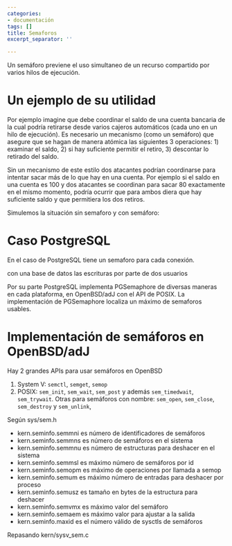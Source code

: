 ```yaml
---
categories:
- documentación
tags: []
title: Semaforos
excerpt_separator: ''

---
```

Un semáforo previene el uso simultaneo de un recurso compartido por varios hilos de ejecución.

# Un ejemplo de su utilidad

Por ejemplo imagine que debe coordinar el saldo de una cuenta bancaria de la cual podría retirarse desde varios cajeros automáticos (cada uno en un hilo de ejecución).   Es necesario un mecanismo (como un semáforo) que asegure que se hagan de manera atómica las siguientes 3 operaciones: 1) examinar el saldo, 2) si hay suficiente permitir el retiro, 3) descontar lo retirado del saldo.

Sin un mecanismo de este estilo dos atacantes podrían coordinarse para intentar sacar más de lo que hay en una cuenta.  Por ejemplo si el saldo en una cuenta es 100 y dos atacantes se coordinan para sacar 80 exactamente en el mismo momento, podría ocurrir que para ambos diera que hay suficiente saldo y que permitiera los dos retiros.

 Simulemos la situación sin semaforo y con semáforo:

# Caso PostgreSQL

En el caso de PostgreSQL tiene un semaforo para cada conexión.

con una base de datos las escrituras por parte de dos usuarios 

Por su parte PostgreSQL implementa PGSemaphore de diversas maneras en cada plataforma, en OpenBSD/adJ con el API de POSIX. La implementación de PGSemaphore localiza un máximo de semaforos usables.

# Implementación de semáforos en OpenBSD/adJ

Hay 2 grandes APIs para usar semáforos en OpenBSD

1. System V: `semctl`, `semget`, `semop`
2. POSIX: `sem_init`, `sem_wait`, `sem_post` y además `sem_timedwait`, `sem_trywait`. Otras para semáforos con nombre: `sem_open`, `sem_close`, `sem_destroy` y `sem_unlink`,

Según sys/sem.h

* kern.seminfo.semmni es número de identificadores de semáforos
* kern.seminfo.semmns es número de semáforos en el sistema
* kern.seminfo.semmnu es número de estructuras para deshacer en el sistema
* kern.seminfo.semmsl es máximo número de semáforos por id
* kern.seminfo.semopm es máximo de operaciones por llamada a semop
* kern.seminfo.semum es máximo número de entradas para deshacer por proceso
* kern.seminfo.semusz es tamaño en bytes de la estructura para deshacer
* kern.seminfo.semvmx es máximo valor del semáforo
* kern.seminfo.semaem es máximo valor para ajustar a la salida
* kern.seminfo.maxid es el número válido de sysctls de semáforos

Repasando kern/sysv_sem.c